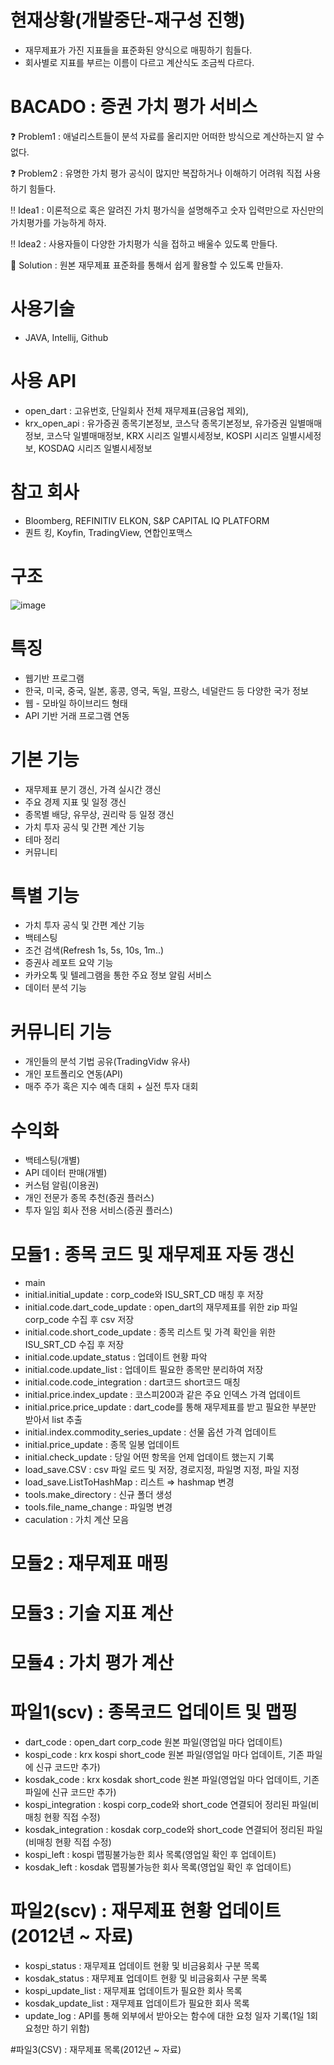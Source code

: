 # 현재상황(개발중단-재구성 진행)
- 재무제표가 가진 지표들을 표준화된 양식으로 매핑하기 힘들다.
- 회사별로 지표를 부르는 이름이 다르고 계산식도 조금씩 다르다.
  
# BACADO : 증권 가치 평가 서비스
❓ Problem1 : 애널리스트들이 분석 자료를 올리지만 어떠한 방식으로 계산하는지 알 수 없다.

❓ Problem2 : 유명한 가치 평가 공식이 많지만 복잡하거나 이해하기 어려워 직접 사용하기 힘들다.

‼ Idea1 : 이론적으로 혹은 알려진 가치 평가식을 설명해주고 숫자 입력만으로 자신만의 가치평가를 가능하게 하자.

‼ Idea2 : 사용자들이 다양한 가치평가 식을 접하고 배울수 있도록 만들다.

💯 Solution : 원본 재무제표 표준화를 통해서 쉽게 활용할 수 있도록 만들자.

# 사용기술
- JAVA, Intellij, Github

# 사용 API
- open_dart : 고유번호, 단일회사 전체 재무제표(금융업 제외), 
- krx_open_api : 유가증권 종목기본정보, 코스닥 종목기본정보, 유가증권 일별매매정보, 코스닥 일별매매정보, KRX 시리즈 일별시세정보, KOSPI 시리즈 일별시세정보, KOSDAQ 시리즈 일별시세정보

# 참고 회사
- Bloomberg, REFINITIV ELKON, S&P CAPITAL IQ PLATFORM
- 퀀트 킹, Koyfin, TradingView, 연합인포맥스

# 구조
![image](https://github.com/krkr5628/bacado/assets/75410553/b57df649-f886-44f2-b7ce-cc073e2e7093)

# 특징
- 웹기반 프로그램
- 한국, 미국, 중국, 일본, 홍콩, 영국, 독일, 프랑스, 네덜란드 등 다양한 국가 정보
- 웹 - 모바일 하이브리드 형태
- API 기반 거래 프로그램 연동

# 기본 기능
- 재무제표 분기 갱신, 가격 실시간 갱신
- 주요 경제 지표 및 일정 갱신
- 종목별 배당, 유무상, 권리락 등 일정 갱신
- 가치 투자 공식 및 간편 계산 기능
- 테마 정리
- 커뮤니티

# 특별 기능
- 가치 투자 공식 및 간편 계산 기능
- 백테스팅
- 조건 검색(Refresh 1s, 5s, 10s, 1m..)
- 증권사 레포트 요약 기능
- 카카오톡 및 텔레그램을 통한 주요 정보 알림 서비스
- 데이터 분석 기능

# 커뮤니티 기능
- 개인들의 분석 기법 공유(TradingVidw 유사)
- 개인 포트폴리오 연동(API)
- 매주 주가 혹은 지수 예측 대회 + 실전 투자 대회
  
# 수익화
- 백테스팅(개별)
- API 데이터 판매(개별)
- 커스텀 알림(이용권)
- 개인 전문가 종목 추천(증권 플러스)
- 투자 일임 회사 전용 서비스(증권 플러스)

# 모듈1 : 종목 코드 및 재무제표 자동 갱신
- main
- initial.initial_update : corp_code와 ISU_SRT_CD 매칭 후 저장
- initial.code.dart_code_update : open_dart의 재무제표를 위한 zip 파일 corp_code 수집 후 csv 저장
- initial.code.short_code_update : 종목 리스트 및 가격 확인을 위한 ISU_SRT_CD 수집 후 저장
- initial.code.update_status : 업데이트 현황 파악
- initial.code.update_list : 업데이트 필요한 종목만 분리하여 저장
- initial.code.code_integration : dart코드 short코드 매칭
- initial.price.index_update : 코스피200과 같은 주요 인덱스 가격 업데이트
- initial.price.price_update : dart_code를 통해 재무제표를 받고 필요한 부분만 받아서 list 추출
- initial.index.commodity_series_update : 선물 옵션 가격 업데이트
- initial.price_update : 종목 일봉 업데이트
- initial.check_update : 당일 어떤 항목을 언제 업데이트 했는지 기록
- load_save.CSV : csv 파일 로드 및 저장, 경로지정, 파일명 지정, 파일 지정
- load_save.ListToHashMap : 리스트 ⇒ hashmap 변경
- tools.make_directory : 신규 폴더 생성
- tools.file_name_change : 파일명 변경
- caculation : 가치 계산 모음

# 모듈2 : 재무제표 매핑

# 모듈3 : 기술 지표 계산

# 모듈4 : 가치 평가 계산

# 파일1(scv) : 종목코드 업데이트 및 맵핑
- dart_code : open_dart corp_code 원본 파일(영업일 마다 업데이트)
- kospi_code : krx kospi short_code 원본 파일(영업일 마다 업데이트, 기존 파일에 신규 코드만 추가)
- kosdak_code : krx kosdak short_code 원본 파일(영업일 마다 업데이트, 기존 파일에 신규 코드만 추가)
- kospi_integration : kospi corp_code와 short_code 연결되어 정리된 파일(비매칭 현황 직접 수정)
- kosdak_integration : kosdak corp_code와 short_code 연결되어 정리된 파일(비매칭 현황 직접 수정)
- kospi_left : kospi 맵핑불가능한 회사 목록(영업일 확인 후 업데이트)
- kosdak_left : kosdak 맵핑불가능한 회사 목록(영업일 확인 후 업데이트)
  
# 파일2(scv) : 재무제표 현황 업데이트(2012년 ~ 자료)
- kospi_status : 재무제표 업데이트 현황 및 비금융회사 구분 목록
- kosdak_status : 재무제표 업데이트 현황 및 비금융회사 구분 목록
- kospi_update_list : 재무제표 업데이트가 필요한 회사 목록
- kosdak_update_list : 재무제표 업데이트가 필요한 회사 목록
- update_log : API를 통해 외부에서 받아오는 함수에 대한 요청 일자 기록(1일 1회 요청만 하기 위함)

#파일3(CSV) : 재무제표 목록(2012년 ~ 자료)
